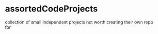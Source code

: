 # assortedCodeProjects
collection of small independent projects not worth creating their own repo for
